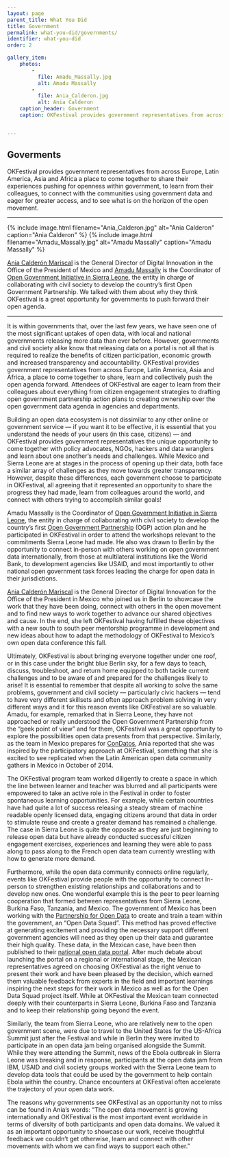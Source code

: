 ```yaml
---
layout: page
parent_title: What You Did
title: Government
permalink: what-you-did/governments/
identifier: what-you-did
order: 2

gallery_item:
    photos:
        -
          file: Amadu_Massally.jpg
          alt: Amadu Massally
        -
          file: Ania_Calderon.jpg
          alt: Ania Calderon
    caption_header: Government
    caption: OKFestival provides government representatives from across Europe, Latin America, Asia and Africa a place to come together to share their experiences pushing for openness within government, to learn from their colleagues, to connect with the communities using government data and eager for greater access, and to see what is on the horizon of the open movement.


---
```


## Goverments

<span class="summary">OKFestival provides government representatives from across Europe, Latin America, Asia and Africa a place to come together to share their experiences pushing for openness within government, to learn from their colleagues, to connect with the communities using government data and eager for greater access, and to see what is on the horizon of the open movement.
</span>

---

<div class="pull">
{% include image.html filename="Ania_Calderon.jpg" alt="Ania Calderon" caption="Ania Calderon" %}
{% include image.html filename="Amadu_Massally.jpg" alt="Amadu Massally" caption="Amadu Massally" %}
</div>

[Ania Calderón Mariscal](https://twitter.com/aniacalderon) is the General Director of Digital Innovation in the Office of the President of Mexico and [Amadu Massally](https://twitter.com/SaloneAmadu) is the Coordinator of [Open Government Initiative in Sierra Leone](http://ogi.gov.sl/), the entity in charge of collaborating with civil society to develop the country’s first Open Government Partnership. We talked with them about why they think OKFestival is a great opportunity for governments to push forward their open agenda.

---

It is within governments that, over the last few years, we have seen one of the most significant uptakes of open data, with local and national governments releasing more data than ever before. However, governments and civil society alike know that releasing data on a portal is not all that is required to realize the benefits of citizen participation, economic growth and increased transparency and accountability. OKFestival provides government representatives from across Europe, Latin America, Asia and Africa, a place to come together to share, learn and collectively push the open agenda forward. Attendees of OKFestival are eager to learn from their colleagues about everything from citizen engagement strategies to drafting open government partnership action plans to creating ownership over the open government data agenda in agencies and departments.

Building an open data ecosystem is not dissimilar to any other online or government service — if you want it to be effective, it is essential that you understand the needs of your users (in this case, citizens) — and OKFestival provides government representatives the unique opportunity to come together with policy advocates, NGOs, hackers and data wranglers and learn about one another’s needs and challenges. While Mexico and Sierra Leone are at stages in the process of opening up their data, both face a similar array of challenges as they move towards greater transparency. However, despite these differences, each government choose to participate in OKFestival, all agreeing that it represented an opportunity to share the progress they had made, learn from colleagues around the world, and connect with others trying to accomplish similar goals!

Amadu Massally is the Coordinator of [Open Government Initiative in Sierra Leone](http://ogi.gov.sl/), the entity in charge of collaborating with civil society to develop the country’s first [Open Government Partnership](http://www.opengovpartnership.org/) (OGP) action plan and he participated in OKFestival in order to attend the workshops relevant to the commitments Sierra Leone had made. He also was drawn to Berlin by the opportunity to connect in-person with others working on open government data internationally, from those at multilateral institutions like the World Bank, to development agencies like USAID, and most importantly to other national open government task forces leading the charge for open data in their jurisdictions.

[Ania Calderón Mariscal](https://twitter.com/aniacalderon) is the General Director of Digital Innovation for the Office of the President in Mexico who joined us in Berlin to showcase the work that they have been doing, connect with others in the open movement and to find new ways to work together to advance our shared objectives and cause. In the end, she left OKFestival having fulfilled these objectives with a new south to south peer mentorship programme in development and new ideas about how to adapt the methodology of OKFestival to Mexico’s own open data conference this fall.

Ultimately, OKFestival is about bringing everyone together under one roof, or in this case under the bright blue Berlin sky, for a few days to teach, discuss, troubleshoot, and return home equipped to both tackle current challenges and to be aware of and prepared for the challenges likely to arise! It is essential to remember that despite all working to solve the same problems, government and civil society — particularly civic hackers — tend to have very different skillsets and often approach problem solving in very different ways and it for this reason events like OKFestival are so valuable. Amadu, for example, remarked that in Sierra Leone, they have not approached or really understood the Open Government Partnership from the “geek point of view” and for them, OKFestival was a great opportunity to explore the possibilities open data presents from that perspective. Similarly, as the team in Mexico prepares for [ConDatos](http://condatos.org/), Ania reported that she was inspired by the participatory approach at OKFestival, something that she is excited to see replicated when the Latin American open data community gathers in Mexico in October of 2014.

The OKFestival program team worked diligently to create a space in which the line between learner and teacher was blurred and all participants were empowered to take an active role in the Festival in order to foster spontaneous learning opportunities. For example, while certain countries have had quite a lot of success releasing a steady stream of machine readable openly licensed data, engaging citizens around that data in order to stimulate reuse and create a greater demand has remained a challenge. The case in Sierra Leone is quite the opposite as they are just beginning to release open data but have already conducted successful citizen engagement exercises, experiences and learning they were able to pass along to pass along to the French open data team currently wrestling with how to generate more demand.

Furthermore, while the open data community connects online regularly, events like OKFestival provide people with the opportunity to connect In-person to strengthen existing relationships and collaborations and to develop new ones. One wonderful example this is the peer to peer learning cooperation that formed between representatives from Sierra Leone, Burkina Faso, Tanzania, and Mexico. The government of Mexico has been working with the [Partnership for Open Data](https://twitter.com/pforOD) to create and train a team within the government, an “Open Data Squad”. This method has proved effective at generating excitement and providing the necessary support different government agencies will need as they open up their data and guarantee their high quality. These data, in the Mexican case, have been then published to their [national open data portal](http://datos.gob.mx/). After much debate about launching the portal on a regional or international stage, the Mexican representatives agreed on choosing OKFestival as the right venue to present their work and have been pleased by the decision, which earned them valuable feedback from experts in the field and important learnings inspiring the next steps for their work in Mexico as well as for the Open Data Squad project itself. While at OKFestival the Mexican team connected deeply with their counterparts in Sierra Leone, Burkina Faso and Tanzania and to keep their relationship going beyond the event.

Similarly, the team from Sierra Leone, who are relatively new to the open government scene, were due to travel to the United States for the US-Africa Summit just after the Festival and while in Berlin they were invited to participate in an open data jam being organised alongside the Summit. While they were attending the Summit, news of the Ebola outbreak in Sierra Leone was breaking and in response, participants at the open data jam from IBM, USAID and civil society groups worked with the Sierra Leone team to develop data tools that could be used by the government to help contain Ebola within the country. Chance encounters at OKFestival often accelerate the trajectory of your open data work.

The reasons why governments see OKFestival as an opportunity not to miss can be found in Ania’s words: “The open data movement is growing internationally and OKFestival is the most important event worldwide in terms of diversity of both participants and open data domains. We valued it as an important opportunity to showcase our work, receive thoughtful feedback we couldn’t get otherwise, learn and connect with other movements with whom we can find ways to support each other.”

